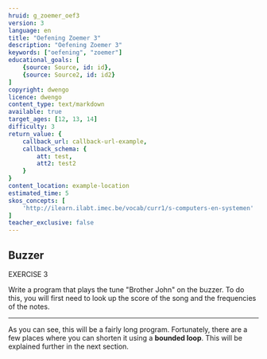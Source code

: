 ```yaml
---
hruid: g_zoemer_oef3
version: 3
language: en
title: "Oefening Zoemer 3"
description: "Oefening Zoemer 3"
keywords: ["oefening", "zoemer"]
educational_goals: [
    {source: Source, id: id}, 
    {source: Source2, id: id2}
]
copyright: dwengo
licence: dwengo
content_type: text/markdown
available: true
target_ages: [12, 13, 14]
difficulty: 3
return_value: {
    callback_url: callback-url-example,
    callback_schema: {
        att: test,
        att2: test2
    }
}
content_location: example-location
estimated_time: 5
skos_concepts: [
    'http://ilearn.ilabt.imec.be/vocab/curr1/s-computers-en-systemen'
]
teacher_exclusive: false
---
```

## Buzzer

EXERCISE 3

Write a program that plays the tune "Brother John" on the buzzer. To do this, you will first need to look up the score of the song and the frequencies of the notes.

***

<div class="alert alert-box alert-success">
As you can see, this will be a fairly long program. Fortunately, there are a few places where you can shorten it using a <strong>bounded loop</strong>. This will be explained further in the next section.
</div>